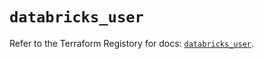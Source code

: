 # `databricks_user`

Refer to the Terraform Registory for docs: [`databricks_user`](https://registry.terraform.io/providers/databricks/databricks/1.28.1/docs/resources/user).
